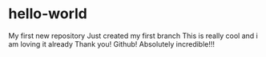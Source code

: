# hello-world
My first new repository
Just created my first branch
This is really cool and i am loving it already
Thank you! Github! Absolutely incredible!!!
